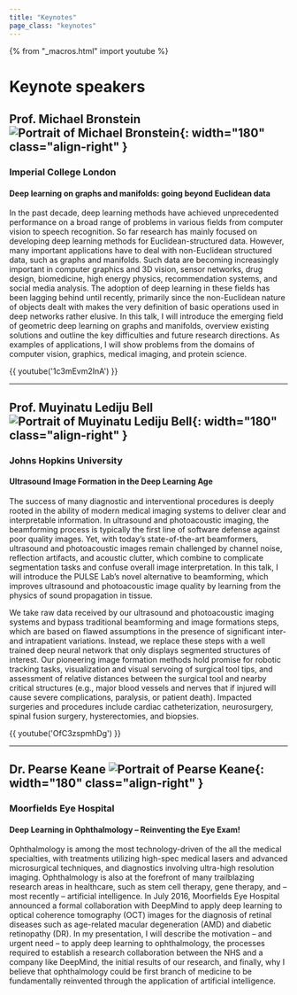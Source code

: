```yaml
---
title: "Keynotes"
page_class: "keynotes"
---
```


{% from "_macros.html" import youtube %}

# Keynote speakers

## Prof. Michael Bronstein ![Portrait of Michael Bronstein](/keynotes/michael.jpg){: width="180" class="align-right" }
### Imperial College London

#### Deep learning on graphs and manifolds: going beyond Euclidean data

In the past decade, deep learning methods have achieved unprecedented performance on a broad range of problems in various fields from computer vision to speech recognition. So far research has mainly focused on developing deep learning methods for Euclidean-structured data. However, many important applications have to deal with non-Euclidean structured data, such as graphs and manifolds. Such data are becoming increasingly important in computer graphics and 3D vision, sensor networks, drug design, biomedicine, high energy physics, recommendation systems, and social media analysis. The adoption of deep learning in these fields has been lagging behind until recently, primarily since the non-Euclidean nature of objects dealt with makes the very definition of basic operations used in deep networks rather elusive. In this talk, I will introduce the emerging field of geometric deep learning on graphs and manifolds, overview existing solutions and outline the key difficulties and future research directions. As examples of applications, I will show problems from the domains of computer vision, graphics, medical imaging, and protein science.

{{ youtube('1c3mEvm2InA') }}

---

## Prof. Muyinatu Lediju Bell ![Portrait of Muyinatu Lediju Bell](/keynotes/muyinatu.jpg){: width="180" class="align-right" }
### Johns Hopkins University

#### Ultrasound Image Formation in the Deep Learning Age

The success of many diagnostic and interventional procedures is deeply rooted in the ability of modern medical imaging systems to deliver clear and interpretable information. In ultrasound and photoacoustic imaging, the beamforming process is typically the first line of software defense against poor quality images. Yet, with today’s state-of-the-art beamformers, ultrasound and photoacoustic images remain challenged by channel noise, reflection artifacts, and acoustic clutter, which combine to complicate segmentation tasks and confuse overall image interpretation. In this talk, I will introduce the PULSE Lab’s novel alternative to beamforming, which improves ultrasound and photoacoustic image quality by learning from the physics of sound propagation in tissue.

We take raw data received by our ultrasound and photoacoustic imaging systems and bypass traditional beamforming and image formations steps, which are based on flawed assumptions in the presence of significant inter- and intrapatient variations. Instead, we replace these steps with a well trained deep neural network that only displays segmented structures of interest. Our pioneering image formation methods hold promise for robotic tracking tasks, visualization and visual servoing of surgical tool tips, and assessment of relative distances between the surgical tool and nearby critical structures (e.g., major blood vessels and nerves that if injured will cause severe complications, paralysis, or patient death). Impacted surgeries and procedures include cardiac catheterization, neurosurgery, spinal fusion surgery, hysterectomies, and biopsies.

{{ youtube('OfC3zspmhDg') }}

---

## Dr. Pearse Keane ![Portrait of Pearse Keane](/keynotes/pearse.jpg){: width="180" class="align-right" }
### Moorfields Eye Hospital

#### Deep Learning in Ophthalmology – Reinventing the Eye Exam!

Ophthalmology is among the most technology-driven of the all the medical specialties, with treatments utilizing high-spec medical lasers and advanced microsurgical techniques, and diagnostics involving ultra-high resolution imaging. Ophthalmology is also at the forefront of many trailblazing research areas in healthcare, such as stem cell therapy, gene therapy, and – most recently – artificial intelligence. In July 2016, Moorfields Eye Hospital announced a formal collaboration with DeepMind to apply deep learning to optical coherence tomography (OCT) images for the diagnosis of retinal diseases such as age-related macular degeneration (AMD) and diabetic retinopathy (DR). In my presentation, I will describe the motivation – and urgent need – to apply deep learning to ophthalmology, the processes required to establish a research collaboration between the NHS and a company like DeepMind, the initial results of our research, and finally, why I believe that ophthalmology could be first branch of medicine to be fundamentally reinvented through the application of artificial intelligence.
